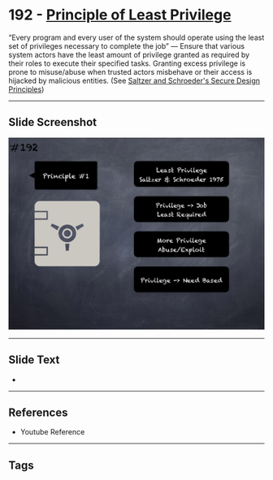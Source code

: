# 192 - [Principle of Least Privilege](Principle%20of%20Least%20Privilege.md)
“Every program and every user of the system should operate using the least set of privileges necessary to complete the job” — Ensure that various system actors have the least amount of privilege granted as required by their roles to execute their specified tasks. Granting excess privilege is prone to misuse/abuse when trusted actors misbehave or their access is hijacked by malicious entities. (See [Saltzer and Schroeder's Secure Design Principles](https://en.wikipedia.org/wiki/Saltzer_and_Schroeder's_design_principles))
___
## Slide Screenshot
![0192.png](../../images/pitfalls_and_best_practices201/192.png)
___
## Slide Text
- 
___
## References
- Youtube Reference
___
## Tags
